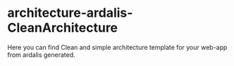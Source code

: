 # architecture-ardalis-CleanArchitecture
Here you can find Clean and simple architecture template for your web-app from ardalis generated.
